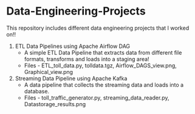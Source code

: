 # Data-Engineering-Projects
This repository includes different data engineering projects that I worked on!!

1. ETL Data Pipelines using Apache Airflow DAG
    * A simple ETL Data Pipeline that extracts data from different file formats, transforms and loads into a staging area!
    * Files - ETL_toll_data.py, tolldata.tgz, Airflow_DAGS_view.png, Graphical_view.png
2. Streaming Data Pipeline using Apache Kafka
     * A data pipeline that collects the streaming data and loads into a database.
     * Files - toll_traffic_generator.py, streaming_data_reader.py, Datastorage_results.png


